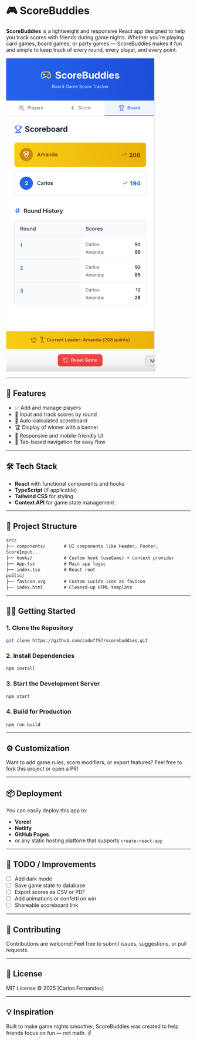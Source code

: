 # 🎮 ScoreBuddies

**ScoreBuddies** is a lightweight and responsive React app designed to help you track scores with friends during game nights. Whether you're playing card games, board games, or party games — ScoreBuddies makes it fun and simple to keep track of every round, every player, and every point.

![ScoreBuddies Screenshot](./public/screenshot.png)

---

## 🚀 Features

- ✅ Add and manage players
- 🧮 Input and track scores by round
- 🧠 Auto-calculated scoreboard
- 🏆 Display of winner with a banner
- 🎨 Responsive and mobile-friendly UI
- 🔁 Tab-based navigation for easy flow

---

## 🛠️ Tech Stack

- **React** with functional components and hooks
- **TypeScript** (if applicable)
- **Tailwind CSS** for styling
- **Context API** for game state management

---

## 🧱 Project Structure

```
src/
├── components/       # UI components like Header, Footer, ScoreInput...
├── hooks/            # Custom hook (useGame) + context provider
├── App.tsx           # Main app logic
├── index.tsx         # React root
public/
├── favicon.svg       # Custom Lucide icon as favicon
├── index.html        # Cleaned-up HTML template
```

---

## 🧑‍💻 Getting Started

### 1. Clone the Repository
```bash
git clone https://github.com/caduff97/scorebuddies.git
```

### 2. Install Dependencies
```bash
npm install
```

### 3. Start the Development Server
```bash
npm start
```

### 4. Build for Production
```bash
npm run build
```

---

## ⚙️ Customization

Want to add game rules, score modifiers, or export features?
Feel free to fork this project or open a PR!

---

## 📦 Deployment

You can easily deploy this app to:

- **Vercel**
- **Netlify**
- **GitHub Pages**
- or any static hosting platform that supports `create-react-app`

---

## 🧠 TODO / Improvements

- [ ] Add dark mode
- [ ] Save game state to database
- [ ] Export scores as CSV or PDF
- [ ] Add animations or confetti on win
- [ ] Shareable scoreboard link

---

## 🤝 Contributing

Contributions are welcome! Feel free to submit issues, suggestions, or pull requests.

---

## 📄 License

MIT License © 2025 [Carlos Fernandes]

---

## 💡 Inspiration

Built to make game nights smoother, ScoreBuddies was created to help friends focus on fun — not math. ✌️